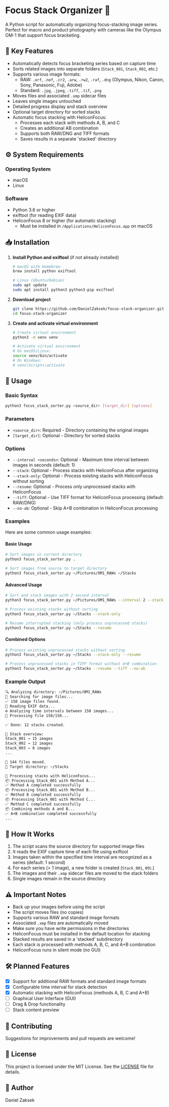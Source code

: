 # Focus Stack Organizer 📸

A Python script for automatically organizing focus-stacking image series. Perfect for macro and product photography with cameras like the Olympus OM-1 that support focus bracketing.

## 🎯 Key Features

- Automatically detects focus bracketing series based on capture time
- Sorts related images into separate folders (`Stack_001`, `Stack_002`, etc.)
- Supports various image formats:
  - RAW: `.orf`, `.nef`, `.cr2`, `.arw`, `.rw2`, `.raf`, `.dng` (Olympus, Nikon, Canon, Sony, Panasonic, Fuji, Adobe)
  - Standard: `.jpg`, `.jpeg`, `.tiff`, `.tif`, `.png`
- Moves files and associated `.xmp` sidecar files
- Leaves single images untouched
- Detailed progress display and stack overview
- Optional target directory for sorted stacks
- Automatic focus stacking with HeliconFocus:
  - Processes each stack with methods A, B, and C
  - Creates an additional AB combination
  - Supports both RAW/DNG and TIFF formats
  - Saves results in a separate 'stacked' directory

## ⚙️ System Requirements

### Operating System

- macOS
- Linux

### Software

- Python 3.6 or higher
- exiftool (for reading EXIF data)
- HeliconFocus 8 or higher (for automatic stacking)
  - Must be installed in `/Applications/HeliconFocus.app` on macOS

## 📥 Installation

1. **Install Python and exiftool** (if not already installed)

   ```bash
   # macOS with Homebrew
   brew install python exiftool

   # Linux (Ubuntu/Debian)
   sudo apt update
   sudo apt install python3 python3-pip exiftool
   ```

2. **Download project**

   ```bash
   git clone https://github.com/DanielZaksek/focus-stack-organizer.git
   cd focus-stack-organizer
   ```

3. **Create and activate virtual environment**

   ```bash
   # Create virtual environment
   python3 -m venv venv

   # Activate virtual environment
   # On macOS/Linux:
   source venv/bin/activate
   # On Windows:
   # venv\Scripts\activate
   ```

## 🚀 Usage

### Basic Syntax

```bash
python3 focus_stack_sorter.py <source_dir> [target_dir] [options]
```

### Parameters

- `<source_dir>`: Required - Directory containing the original images
- `[target_dir]`: Optional - Directory for sorted stacks

### Options

- `--interval <seconds>`: Optional - Maximum time interval between images in seconds (default: 1)
- `--stack`: Optional - Process stacks with HeliconFocus after organizing
- `--stack-only`: Optional - Process existing stacks with HeliconFocus without sorting
- `--resume`: Optional - Process only unprocessed stacks with HeliconFocus
- `--tiff`: Optional - Use TIFF format for HeliconFocus processing (default: RAW/DNG)
- `--no-ab`: Optional - Skip A+B combination in HeliconFocus processing

### Examples

Here are some common usage examples:

#### Basic Usage

```bash
# Sort images in current directory
python3 focus_stack_sorter.py .

# Sort images from source to target directory
python3 focus_stack_sorter.py ~/Pictures/OM1_RAWs ~/Stacks
```

#### Advanced Usage

```bash
# Sort and stack images with 2 second interval
python3 focus_stack_sorter.py ~/Pictures/OM1_RAWs --interval 2 --stack

# Process existing stacks without sorting
python3 focus_stack_sorter.py ~/Stacks --stack-only

# Resume interrupted stacking (only process unprocessed stacks)
python3 focus_stack_sorter.py ~/Stacks --resume
```

#### Combined Options

```bash
# Process existing unprocessed stacks without sorting
python3 focus_stack_sorter.py ~/Stacks --stack-only --resume

# Process unprocessed stacks in TIFF format without A+B combination
python3 focus_stack_sorter.py ~/Stacks --resume --tiff --no-ab
```

### Example Output

```bash
🔍 Analyzing directory: ~/Pictures/OM1_RAWs
💾 Searching for image files...
✅ 150 image files found.
📅 Reading EXIF data...
⚙️ Analyzing time intervals between 150 images...
💾 Processing file 150/150...

✅ Done: 12 stacks created.

📂 Stack overview:
Stack_001 → 15 images
Stack_002 → 12 images
Stack_003 → 8 images
...

📁 144 files moved.
📁 Target directory: ~/Stacks

🎨 Processing stacks with HeliconFocus...
📦 Processing Stack_001 with Method A...
✅ Method A completed successfully
📦 Processing Stack_001 with Method B...
✅ Method B completed successfully
📦 Processing Stack_001 with Method C...
✅ Method C completed successfully
📦 Combining methods A and B...
✅ A+B combination completed successfully
...
```

## 📝 How It Works

1. The script scans the source directory for supported image files
2. It reads the EXIF capture time of each file using exiftool
3. Images taken within the specified time interval are recognized as a series (default: 1 second)
4. For each series (> 1 image), a new folder is created (`Stack_001`, etc.)
5. The images and their `.xmp` sidecar files are moved to the stack folders
6. Single images remain in the source directory

## ⚠️ Important Notes

- Back up your images before using the script
- The script moves files (no copies)
- Supports various RAW and standard image formats
- Associated `.xmp` files are automatically moved
- Make sure you have write permissions in the directories
- HeliconFocus must be installed in the default location for stacking
- Stacked results are saved in a 'stacked' subdirectory
- Each stack is processed with methods A, B, C, and A+B combination
- HeliconFocus runs in silent mode (no GUI)

## 🛠 Planned Features

- [x] Support for additional RAW formats and standard image formats
- [x] Configurable time interval for stack detection
- [x] Automatic stacking with HeliconFocus (methods A, B, C and A+B)
- [ ] Graphical User Interface (GUI)
- [ ] Drag & Drop functionality
- [ ] Stack content preview

## 🤝 Contributing

Suggestions for improvements and pull requests are welcome!

## 📄 License

This project is licensed under the MIT License. See the [LICENSE](LICENSE) file for details.

## 👥 Author

Daniel Zaksek
